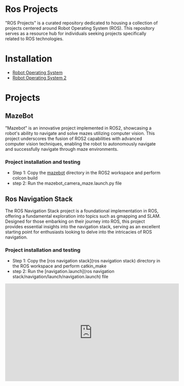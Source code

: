 
# Ros Projects
"ROS Projects" is a curated repository dedicated to housing a collection of projects centered around Robot Operating System (ROS). This repository serves as a resource hub for individuals seeking projects specifically related to ROS technologies.

# Installation
- [Robot Operating System](http://wiki.ros.org/melodic/Installation/Ubuntu)
- [Robot Operating System 2](https://docs.ros.org/en/foxy/Installation.html)
# Projects
## MazeBot
"Mazebot" is an innovative project implemented in ROS2, showcasing a robot's ability to navigate and solve mazes utilizing computer vision. This project underscores the fusion of ROS2 capabilities with advanced computer vision techniques, enabling the robot to autonomously navigate and successfully navigate through maze environments.

### Project installation and testing 
- Step 1: Copy the [mazebot](maze_bot) directory in the ROS2 workspace and perform colcon build
- step 2: Run the mazebot_camera_maze.launch.py file 

## Ros Navigation Stack
The ROS Navigation Stack project is a foundational implementation in ROS, offering a fundamental exploration into topics such as gmapping and SLAM. Designed for those embarking on their journey into ROS, this project provides essential insights into the navigation stack, serving as an excellent starting point for enthusiasts looking to delve into the intricacies of ROS navigation.

### Project installation and testing 
- Step 1: Copy the [ros navigation stack](ros navigation stack) directory in the ROS workspace and perform catkin_make
- step 2: Run the [navigation.launch](ros navigation stack/navigation/launch/navigation.launch) file

<iframe width="560" height="315" src="https://www.youtube.com/playlist?list=PLUnfeehiY56uImWc1iqEyvTOfCGaH3C71" frameborder="0" allowfullscreen></iframe>



